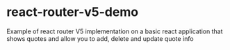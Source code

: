 # react-router-v5-demo
Example of react router V5 implementation on a basic react application that shows quotes and allow you to add, delete and update quote info
